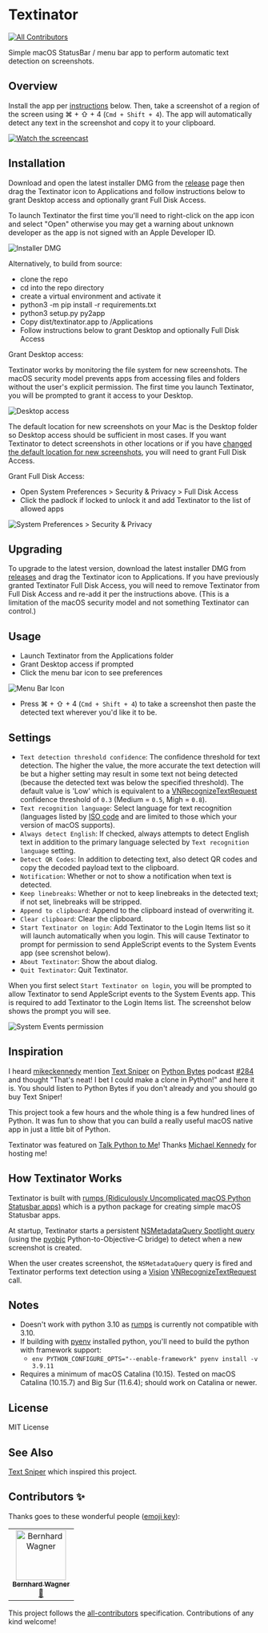 # Textinator
<!-- ALL-CONTRIBUTORS-BADGE:START - Do not remove or modify this section -->
[![All Contributors](https://img.shields.io/badge/all_contributors-1-orange.svg?style=flat)](#contributors-)
<!-- ALL-CONTRIBUTORS-BADGE:END -->

Simple macOS StatusBar / menu bar app to perform automatic text detection on screenshots.

## Overview

Install the app per [instructions](#installation) below.  Then, take a screenshot of a region of the screen using ⌘ + ⇧ + 4 (`Cmd + Shift + 4`).  The app will automatically detect any text in the screenshot and copy it to your clipboard.

[![Watch the screencast](https://img.youtube.com/vi/K_3MXOeBBdY/maxresdefault.jpg)](https://youtu.be/K_3MXOeBBdY)

## Installation

Download and open the latest installer DMG from the [release](https://github.com/RhetTbull/textinator/releases) page then drag the Textinator icon to Applications and follow instructions below to grant Desktop access and optionally grant Full Disk Access.  

To launch Textinator the first time you'll need to right-click on the app icon and select "Open" otherwise you may get a warning about unknown developer as the app is not signed with an Apple Developer ID.

![Installer DMG](images/installer.png)

Alternatively, to build from source:

- clone the repo
- cd into the repo directory
- create a virtual environment and activate it
- python3 -m pip install -r requirements.txt
- python3 setup.py py2app
- Copy dist/textinator.app to /Applications
- Follow instructions below to grant Desktop and optionally Full Disk Access

Grant Desktop access:

Textinator works by monitoring the file system for new screenshots. The macOS security model prevents apps from accessing files and folders without the user's explicit permission. The first time you launch Textinator, you will be prompted to grant it access to your Desktop.

![Desktop access](images/textinator_desktop_access.png)

The default location for new screenshots on your Mac is the Desktop folder so Desktop access should be sufficient in most cases. If you want Textinator to detect screenshots in other locations or if you have [changed the default location for new screenshots](https://support.apple.com/en-us/HT201361), you will need to grant Full Disk Access.

Grant Full Disk Access:

- Open System Preferences > Security & Privacy > Full Disk Access
- Click the padlock if locked to unlock it and add Textinator to the list of allowed apps

![System Preferences > Security & Privacy](images/Full_Disk_Access.png)

## Upgrading

To upgrade to the latest version, download the latest installer DMG from [releases](https://github.com/RhetTbull/textinator/releases) and drag the Textinator icon to Applications.  If you have previously granted Textinator Full Disk Access, you will need to remove Textinator from Full Disk Access and re-add it per the instructions above. (This is a limitation of the macOS security model and not something Textinator can control.)

## Usage

- Launch Textinator from the Applications folder
- Grant Desktop access if prompted
- Click the menu bar icon to see preferences

![Menu Bar Icon](images/textinator_settings.png)

- Press ⌘ + ⇧ + 4 (`Cmd + Shift + 4`) to take a screenshot then paste the detected text wherever you'd like it to be.

## Settings

- `Text detection threshold confidence`: The confidence threshold for text detection.  The higher the value, the more accurate the text detection will be but a higher setting may result in some text not being detected (because the detected text was below the specified threshold). The default value is 'Low' which is equivalent to a [VNRecognizeTextRequest](https://developer.apple.com/documentation/vision/vnrecognizetextrequest?language=objc) confidence threshold of `0.3` (Medium = `0.5`, Migh = `0.8`).
- `Text recognition language`: Select language for text recognition (languages listed by [ISO code](https://en.wikipedia.org/wiki/List_of_ISO_639-1_codes) and are limited to those which your version of macOS supports).
- `Always detect English`: If checked, always attempts to detect English text in addition to the primary language selected by `Text recognition language` setting.
- `Detect QR Codes`: In addition to detecting text, also detect QR codes and copy the decoded payload text to the clipboard.
- `Notification`: Whether or not to show a notification when text is detected.
- `Keep linebreaks`: Whether or not to keep linebreaks in the detected text; if not set, linebreaks will be stripped.
- `Append to clipboard`: Append to the clipboard instead of overwriting it.
- `Clear clipboard`: Clear the clipboard.
- `Start Textinator on login`: Add Textinator to the Login Items list so it will launch automatically when you login. This will cause Textinator to prompt for permission to send AppleScript events to the System Events app (see screnshot below).
- `About Textinator`: Show the about dialog.
- `Quit Textinator`: Quit Textinator.

When you first select `Start Textinator on login`, you will be prompted to allow Textinator to send AppleScript events to the System Events app.  This is required to add Textinator to the Login Items list. The screenshot below shows the prompt you will see.

![System Events permission](images/system_events_access.png)

## Inspiration

I heard [mikeckennedy](https://github.com/mikeckennedy) mention [Text Sniper](https://textsniper.app/) on [Python Bytes](https://pythonbytes.fm/) podcast [#284](https://pythonbytes.fm/episodes/show/284/spicy-git-for-engineers) and thought "That's neat! I bet I could make a clone in Python!" and here it is.  You should listen to Python Bytes if you don't already and you should go buy Text Sniper!

This project took a few hours and the whole thing is a few hundred lines of Python. It was fun to show that you can build a really useful macOS native app in just a little bit of Python.

Textinator was featured on [Talk Python to Me](https://www.youtube.com/watch?v=ndFFgJhrUhQ&t=810s)! Thanks [Michael Kennedy](https://twitter.com/mkennedy) for hosting me!

## How Textinator Works

Textinator is built with [rumps (Ridiculously Uncomplicated macOS Python Statusbar apps)](https://github.com/jaredks/rumps) which is a python package for creating simple macOS Statusbar apps.

At startup, Textinator starts a persistent [NSMetadataQuery Spotlight query](https://developer.apple.com/documentation/foundation/nsmetadataquery?language=objc) (using the [pyobjc](https://pyobjc.readthedocs.io/en/latest/) Python-to-Objective-C bridge) to detect when a new screenshot is created.

When the user creates screenshot, the `NSMetadataQuery` query is fired and Textinator performs text detection using a [Vision](https://developer.apple.com/documentation/vision?language=objc) [VNRecognizeTextRequest](https://developer.apple.com/documentation/vision/vnrecognizetextrequest?language=objc) call.

## Notes

- Doesn't work with python 3.10 as [rumps](https://github.com/jaredks/rumps) is currently not compatible with 3.10.
- If building with [pyenv](https://github.com/pyenv/pyenv) installed python, you'll need to build the python with framework support:
  - `env PYTHON_CONFIGURE_OPTS="--enable-framework" pyenv install -v 3.9.11`
- Requires a minimum of macOS Catalina (10.15).  Tested on macOS Catalina (10.15.7) and Big Sur (11.6.4); should work on Catalina or newer.

## License

MIT License

## See Also

[Text Sniper](https://textsniper.app/) which inspired this project.

## Contributors ✨

Thanks goes to these wonderful people ([emoji key](https://allcontributors.org/docs/en/emoji-key)):

<!-- ALL-CONTRIBUTORS-LIST:START - Do not remove or modify this section -->
<!-- prettier-ignore-start -->
<!-- markdownlint-disable -->
<table>
  <tbody>
    <tr>
      <td align="center"><a href="https://github.com/bwagner"><img src="https://avatars.githubusercontent.com/u/447049?v=4?s=100" width="100px;" alt="Bernhard Wagner"/><br /><sub><b>Bernhard Wagner</b></sub></a><br /><a href="#ideas-bwagner" title="Ideas, Planning, & Feedback">🤔</a></td>
    </tr>
  </tbody>
</table>

<!-- markdownlint-restore -->
<!-- prettier-ignore-end -->

<!-- ALL-CONTRIBUTORS-LIST:END -->

This project follows the [all-contributors](https://github.com/all-contributors/all-contributors) specification. Contributions of any kind welcome!